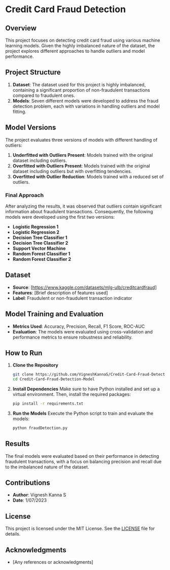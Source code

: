 # Credit Card Fraud Detection

## Overview

This project focuses on detecting credit card fraud using various machine learning models. Given the highly imbalanced nature of the dataset, the project explores different approaches to handle outliers and model performance.

## Project Structure

1. **Dataset**: The dataset used for this project is highly imbalanced, containing a significant proportion of non-fraudulent transactions compared to fraudulent ones.
2. **Models**: Seven different models were developed to address the fraud detection problem, each with variations in handling outliers and model fitting.

## Model Versions

The project evaluates three versions of models with different handling of outliers:

1. **Underfitted with Outliers Present**: Models trained with the original dataset including outliers.
2. **Overfitted with Outliers Present**: Models trained with the original dataset including outliers but with overfitting tendencies.
3. **Overfitted with Outlier Reduction**: Models trained with a reduced set of outliers.

### Final Approach

After analyzing the results, it was observed that outliers contain significant information about fraudulent transactions. Consequently, the following models were developed using the first two versions:

- **Logistic Regression 1**
- **Logistic Regression 2**
- **Decision Tree Classifier 1**
- **Decision Tree Classifier 2**
- **Support Vector Machine**
- **Random Forest Classifier 1**
- **Random Forest Classifier 2**

## Dataset

- **Source**: [https://www.kaggle.com/datasets/mlg-ulb/creditcardfraud]
- **Features**: [Brief description of features used]
- **Label**: Fraudulent or non-fraudulent transaction indicator

## Model Training and Evaluation

- **Metrics Used**: Accuracy, Precision, Recall, F1 Score, ROC-AUC
- **Evaluation**: The models were evaluated using cross-validation and performance metrics to ensure robustness and reliability.

## How to Run

1. **Clone the Repository**
    ```bash
    git clone https://github.com/VigneshKannaS/Credit-Card-Fraud-Detection-Model.git
    cd Credit-Card-Fraud-Detection-Model
    ```

2. **Install Dependencies**
    Make sure to have Python installed and set up a virtual environment. Then, install the required packages:
    ```bash
    pip install -r requirements.txt
    ```

3. **Run the Models**
    Execute the Python script to train and evaluate the models:
    ```bash
    python fraudDetection.py
    ```

## Results

The final models were evaluated based on their performance in detecting fraudulent transactions, with a focus on balancing precision and recall due to the imbalanced nature of the dataset.

## Contributions

- **Author**: Vignesh Kanna S
- **Date**: 1/07/2023

## License

This project is licensed under the MIT License. See the [LICENSE](LICENSE) file for details.

## Acknowledgments

- [Any references or acknowledgments]
